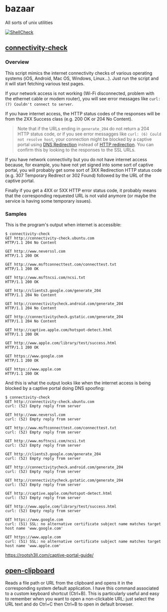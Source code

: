 # bazaar

All sorts of unix utilities

[![ShellCheck](https://github.com/thomasleplus/bazaar/workflows/ShellCheck/badge.svg)](https://github.com/thomasleplus/bazaar/actions?query=workflow:"ShellCheck")

## [connectivity-check](connectivity-check)

### Overview

This script mimics the internet connectivity checks of various operating systems (iOS, Android, Mac OS, Windows, Linux...). Just run the script and it will start fetching various test pages.

If your network access is not working (Wi-Fi disconnected, problem with the ethernet cable or modem router), you will see error messages like `curl: (7) Couldn't connect to server`.

If you have internet access, the HTTP status codes of the responses will be from the 2XX Success class (e.g. 200 OK or 204 No Content).

> Note that if the URLs ending in `generate_204` do not return a 204 HTTP status code, or if you see error messagges like `curl: (6) Could not resolve host`, your connection might be blocked by a captive portal using [DNS Redirection](https://en.wikipedia.org/wiki/Captive_portal#Redirect_by_DNS) instead of [HTTP redirection](https://en.wikipedia.org/wiki/Captive_portal#HTTP_redirect). You can confirm this by looking to the responses to the SSL URLs.

If you have network connectivity but you do not have internet access because, for example, you have not yet signed into some sort of captive portal, you will probably get some sort of 3XX Redirection HTTP status code (e.g. 307 Temporary Redirect or 302 Found) followed by the URL of the captive portal.

Finally if you get a 4XX or 5XX HTTP error status code, it probably means that the corresponding requested URL is not valid anymore (or maybe the service is having some temporary issues).

### Samples

This is the program's output when internet is accessible:

```
$ connectivity-check
GET http://connectivity-check.ubuntu.com
HTTP/1.1 204 No Content

GET http://www.neverssl.com
HTTP/1.1 200 OK

GET http://www.msftconnecttest.com/connecttest.txt
HTTP/1.1 200 OK

GET http://www.msftncsi.com/ncsi.txt
HTTP/1.1 200 OK

GET http://clients3.google.com/generate_204
HTTP/1.1 204 No Content

GET http://connectivitycheck.android.com/generate_204
HTTP/1.1 204 No Content

GET http://connectivitycheck.gstatic.com/generate_204
HTTP/1.1 204 No Content

GET http://captive.apple.com/hotspot-detect.html
HTTP/1.1 200 OK

GET http://www.apple.com/library/test/success.html
HTTP/1.1 200 OK

GET https://www.google.com
HTTP/1.1 200 OK

GET https://www.apple.com
HTTP/1.1 200 OK
```

And this is what the output looks like when the internet access is being blocked by a captive portal doing DNS spoofing:

```
$ connectivity-check
GET http://connectivity-check.ubuntu.com
curl: (52) Empty reply from server

GET http://www.neverssl.com
curl: (52) Empty reply from server

GET http://www.msftconnecttest.com/connecttest.txt
curl: (52) Empty reply from server

GET http://www.msftncsi.com/ncsi.txt
curl: (52) Empty reply from server

GET http://clients3.google.com/generate_204
curl: (52) Empty reply from server

GET http://connectivitycheck.android.com/generate_204
curl: (52) Empty reply from server

GET http://connectivitycheck.gstatic.com/generate_204
curl: (52) Empty reply from server

GET http://captive.apple.com/hotspot-detect.html
curl: (52) Empty reply from server

GET http://www.apple.com/library/test/success.html
curl: (52) Empty reply from server

GET https://www.google.com
curl: (51) SSL: no alternative certificate subject name matches target host name 'www.google.com'

GET https://www.apple.com
curl: (51) SSL: no alternative certificate subject name matches target host name 'www.apple.com'
```

https://rootsh3ll.com/captive-portal-guide/

## [open-clipboard](open-clipboard)

Reads a file path or URL from the clipboard and opens it in the corresponding system default application. I have this command associated to a custom keyboard shortcut (Ctrl+B). This is particularly useful and easy to remember when you want to open a non-clickable URL: just select the URL text and do Ctrl+C then Ctrl+B to open in default browser.
